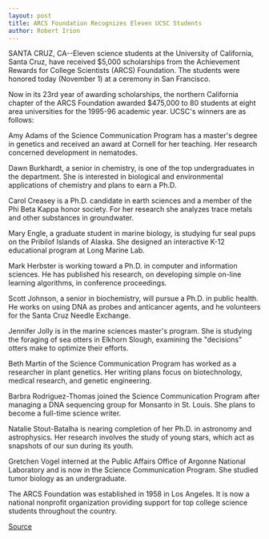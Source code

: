 ```yaml
---
layout: post
title: ARCS Foundation Recognizes Eleven UCSC Students
author: Robert Irion
---
```


SANTA CRUZ, CA--Eleven science students at the University of  California, Santa Cruz, have received $5,000 scholarships from the  Achievement Rewards for College Scientists (ARCS) Foundation. The  students were honored today (November 1) at a ceremony in San  Francisco.

Now in its 23rd year of awarding scholarships, the northern  California chapter of the ARCS Foundation awarded $475,000 to 80  students at eight area universities for the 1995-96 academic year.  UCSC's winners are as follows:

Amy Adams of the Science Communication Program has a  master's degree in genetics and received an award at Cornell for her  teaching. Her research concerned development in nematodes.

Dawn Burkhardt, a senior in chemistry, is one of the top  undergraduates in the department. She is interested in biological and  environmental applications of chemistry and plans to earn a Ph.D.

Carol Creasey is a Ph.D. candidate in earth sciences and a  member of the Phi Beta Kappa honor society. For her research she  analyzes trace metals and other substances in groundwater.

Mary Engle, a graduate student in marine biology, is studying  fur seal pups on the Pribilof Islands of Alaska. She designed an  interactive K-12 educational program at Long Marine Lab.

Mark Herbster is working toward a Ph.D. in computer and  information sciences. He has published his research, on developing  simple on-line learning algorithms, in conference proceedings.

Scott Johnson, a senior in biochemistry, will pursue a Ph.D. in  public health. He works on using DNA as probes and anticancer  agents, and he volunteers for the Santa Cruz Needle Exchange.

Jennifer Jolly is in the marine sciences master's program. She  is studying the foraging of sea otters in Elkhorn Slough, examining  the "decisions" otters make to optimize their efforts.

Beth Martin of the Science Communication Program has worked  as a researcher in plant genetics. Her writing plans focus on  biotechnology, medical research, and genetic engineering.

Barbra Rodriguez-Thomas joined the Science Communication  Program after managing a DNA sequencing group for Monsanto in St.  Louis. She plans to become a full-time science writer.

Natalie Stout-Batalha is nearing completion of her Ph.D. in  astronomy and astrophysics. Her research involves the study of  young stars, which act as snapshots of our sun during its youth.

Gretchen Vogel interned at the Public Affairs Office of  Argonne National Laboratory and is now in the Science  Communication Program. She studied tumor biology as an  undergraduate.

The ARCS Foundation was established in 1958 in Los Angeles.  It is now a national nonprofit organization providing support for top  college science students throughout the country.

[Source](http://www1.ucsc.edu/news_events/press_releases/archive/95-96/11-95/110195-ARCS_Foundation_rec.html "Permalink to 110195-ARCS_Foundation_rec")
